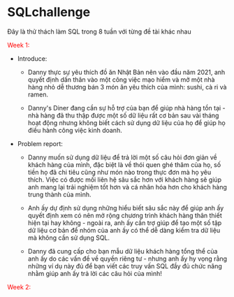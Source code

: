 # SQLchallenge
Đây là thử thách làm SQL trong 8 tuần với từng đề tài khác nhau
<p style="color: red;">Week 1: </p>

  - Introduce:
      + Danny thực sự yêu thích đồ ăn Nhật Bản nên vào đầu năm 2021, anh quyết định dấn thân vào một công việc mạo hiểm và mở một nhà hàng nhỏ dễ thương bán 3 món ăn yêu thích của mình: sushi, cà ri và ramen.
   
      + Danny's Diner đang cần sự hỗ trợ của bạn để giúp nhà hàng tồn tại - nhà hàng đã thu thập được một số dữ liệu rất cơ bản sau vài tháng hoạt động nhưng không biết cách sử dụng dữ liệu của họ để giúp họ điều hành công việc kinh doanh.
        
  - Problem report:
    
      + Danny muốn sử dụng dữ liệu để trả lời một số câu hỏi đơn giản về khách hàng của mình, đặc biệt là về thói quen ghé thăm của họ, số tiền họ đã chi tiêu cũng như món nào trong thực đơn mà họ yêu thích. Việc có được mối liên hệ sâu sắc hơn với khách hàng sẽ giúp anh mang lại trải nghiệm tốt hơn và cá nhân hóa hơn cho khách hàng trung thành của mình.
        
      + Anh ấy dự định sử dụng những hiểu biết sâu sắc này để giúp anh ấy quyết định xem có nên mở rộng chương trình khách hàng thân thiết hiện tại hay không - ngoài ra, anh ấy cần trợ giúp để tạo một số tập dữ liệu cơ bản để nhóm của anh ấy có thể dễ dàng kiểm tra dữ liệu mà không cần sử dụng SQL.
        
      + Danny đã cung cấp cho bạn mẫu dữ liệu khách hàng tổng thể của anh ấy do các vấn đề về quyền riêng tư - nhưng anh ấy hy vọng rằng những ví dụ này đủ để bạn viết các truy vấn SQL đầy đủ chức năng nhằm giúp anh ấy trả lời các câu hỏi của mình!

<p style="color: red;">Week 2: </p>
